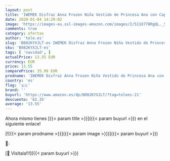 ```yaml
---
layout: post
title: 'IWEMEK Disfraz Anna Frozen Niña Vestido de Princesa Ana con Capa Manga Larga Traje Carnaval Halloween Navidad Fiesta Theme Fancy Dress Costume Regalos de cumpleaños Cosplay Outfits Azul 5-6 años'
date: 2020-01-04 14:29:02
image: 'https://images-eu.ssl-images-amazon.com/images/I/511X770RgQL._SL400_.jpg'
comments: true
category: ofertas
author: 'tole.es'
slug: 'B082KYXJLT-es IWEMEK Disfraz Anna Frozen Niña Vestido de Princesa Ana...'
sku: 'B082KYXJLT-es'
tags: [ 'navidad', ]
actualPrice: 13.55 EUR
currency: EUR
price: 13.55
comparePrice: 35.99 EUR
prodname: 'IWEMEK Disfraz Anna Frozen Niña Vestido de Princesa Ana con Capa Manga Larga Traje Carnaval Halloween Navidad Fiesta Theme Fancy Dress Costume Regalos de cumpleaños Cosplay Outfits Azul 5-6 años'
country: 'es'
flag: '🇪🇸'
brand: ''
buyurl: 'https://www.amazon.es/dp/B082KYXJLT/?tag=tolees-21'
descuento: '62.35'
average: '13.55'
---
```


Ahora mismo tienes [{{< param title >}}]({{< param buyurl >}}) en el siguiente enlace!

[![{{< param prodname >}}]({{< param image >}})]({{< param buyurl >}})

🔎:


[🛒 Visítala!!!]({{< param buyurl >}})
